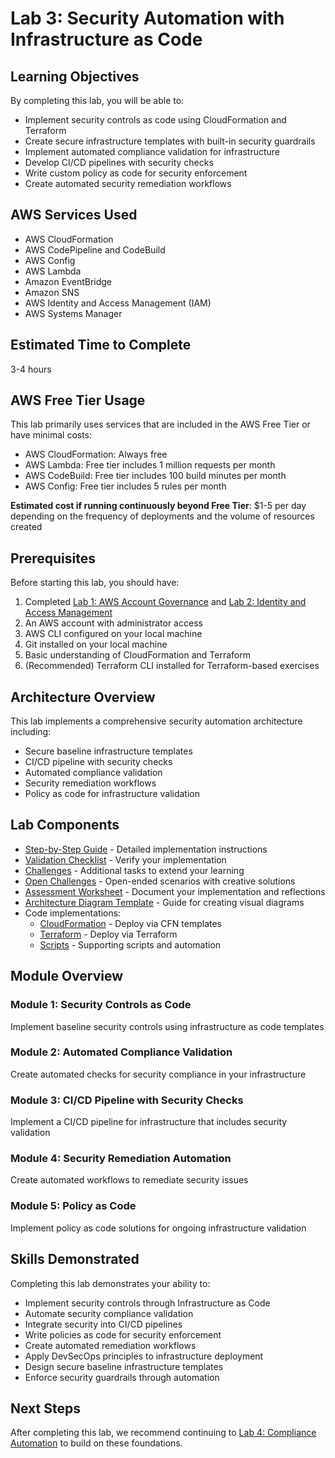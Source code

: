 # Lab 3: Security Automation with Infrastructure as Code

## Learning Objectives

By completing this lab, you will be able to:

- Implement security controls as code using CloudFormation and Terraform
- Create secure infrastructure templates with built-in security guardrails
- Implement automated compliance validation for infrastructure
- Develop CI/CD pipelines with security checks
- Write custom policy as code for security enforcement
- Create automated security remediation workflows

## AWS Services Used

- AWS CloudFormation
- AWS CodePipeline and CodeBuild
- AWS Config
- AWS Lambda
- Amazon EventBridge
- Amazon SNS
- AWS Identity and Access Management (IAM)
- AWS Systems Manager

## Estimated Time to Complete

3-4 hours

## AWS Free Tier Usage

This lab primarily uses services that are included in the AWS Free Tier or have minimal costs:
- AWS CloudFormation: Always free
- AWS Lambda: Free tier includes 1 million requests per month
- AWS CodeBuild: Free tier includes 100 build minutes per month
- AWS Config: Free tier includes 5 rules per month

**Estimated cost if running continuously beyond Free Tier**: $1-5 per day depending on the frequency of deployments and the volume of resources created

## Prerequisites

Before starting this lab, you should have:

1. Completed [Lab 1: AWS Account Governance](../lab-1-account-governance/) and [Lab 2: Identity and Access Management](../lab-2-identity-access-management/)
2. An AWS account with administrator access
3. AWS CLI configured on your local machine
4. Git installed on your local machine
5. Basic understanding of CloudFormation and Terraform
6. (Recommended) Terraform CLI installed for Terraform-based exercises

## Architecture Overview


This lab implements a comprehensive security automation architecture including:

- Secure baseline infrastructure templates
- CI/CD pipeline with security checks
- Automated compliance validation
- Security remediation workflows
- Policy as code for infrastructure validation

## Lab Components

- [Step-by-Step Guide](step-by-step-guide.md) - Detailed implementation instructions
- [Validation Checklist](validation-checklist.md) - Verify your implementation
- [Challenges](challenges.md) - Additional tasks to extend your learning
- [Open Challenges](open-challenges.md) - Open-ended scenarios with creative solutions
- [Assessment Worksheet](assessment-worksheet.md) - Document your implementation and reflections
- [Architecture Diagram Template](architecture-diagram-template.md) - Guide for creating visual diagrams
- Code implementations:
  - [CloudFormation](code/cloudformation/) - Deploy via CFN templates
  - [Terraform](code/terraform/) - Deploy via Terraform
  - [Scripts](code/scripts/) - Supporting scripts and automation

## Module Overview

### Module 1: Security Controls as Code
Implement baseline security controls using infrastructure as code templates

### Module 2: Automated Compliance Validation
Create automated checks for security compliance in your infrastructure

### Module 3: CI/CD Pipeline with Security Checks
Implement a CI/CD pipeline for infrastructure that includes security validation

### Module 4: Security Remediation Automation
Create automated workflows to remediate security issues

### Module 5: Policy as Code
Implement policy as code solutions for ongoing infrastructure validation

## Skills Demonstrated

Completing this lab demonstrates your ability to:

- Implement security controls through Infrastructure as Code
- Automate security compliance validation
- Integrate security into CI/CD pipelines
- Write policies as code for security enforcement
- Create automated remediation workflows
- Apply DevSecOps principles to infrastructure deployment
- Design secure baseline infrastructure templates
- Enforce security guardrails through automation

## Next Steps

After completing this lab, we recommend continuing to [Lab 4: Compliance Automation](../lab-4-compliance-automation/) to build on these foundations. 